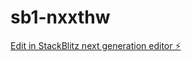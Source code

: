 # sb1-nxxthw

[Edit in StackBlitz next generation editor ⚡️](https://stackblitz.com/~/github.com/whiepeak/sb1-nxxthw)